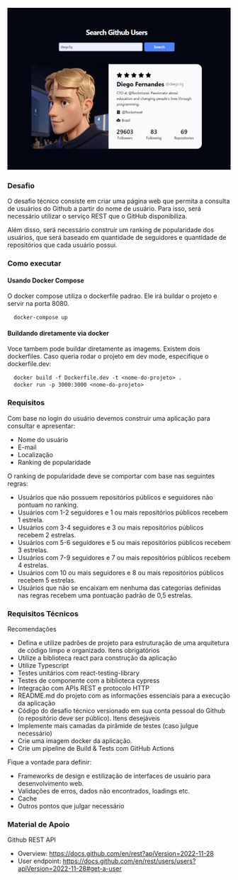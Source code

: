 ![Captura de Tela](./assets/Screenshot.png)

### Desafio

O desafio técnico consiste em criar uma página web que permita a consulta de usuários do Github a partir do nome de usuário. Para isso, será necessário utilizar o serviço REST que o GitHub disponibiliza.

Além disso, será necessário construir um ranking de popularidade dos usuários, que será baseado em quantidade de seguidores e quantidade de repositórios que cada usuário possui.

### Como executar

#### Usando Docker Compose

O docker compose utiliza o dockerfile padrao. Ele irá buildar o projeto e servir na porta 8080.

```
  docker-compose up
```

#### Buildando diretamente via docker

Voce tambem pode buildar diretamente as imagems. Existem dois dockerfiles. Caso queria rodar o projeto em dev mode, especifique o dockerfile.dev:

```
  docker build -f Dockerfile.dev -t <nome-do-projeto> .
  docker run -p 3000:3000 <nome-do-projeto>
```

### Requisitos

Com base no login do usuário devemos construir uma aplicação para consultar e apresentar:

- Nome do usuário
- E-mail
- Localização
- Ranking de popularidade

O ranking de popularidade deve se comportar com base nas seguintes regras:

- Usuários que não possuem repositórios públicos e seguidores não pontuam no ranking.
- Usuários com 1-2 seguidores e 1 ou mais repositórios públicos recebem 1 estrela.
- Usuários com 3-4 seguidores e 3 ou mais repositórios públicos recebem 2 estrelas.
- Usuários com 5-6 seguidores e 5 ou mais repositórios públicos recebem 3 estrelas.
- Usuários com 7-9 seguidores e 7 ou mais repositórios públicos recebem 4 estrelas.
- Usuários com 10 ou mais seguidores e 8 ou mais repositórios públicos recebem 5 estrelas.
- Usuários que não se encaixam em nenhuma das categorias definidas nas regras recebem uma pontuação padrão de 0,5 estrelas.

### Requisitos Técnicos

Recomendações

- Defina e utilize padrões de projeto para estruturação de uma arquitetura de código limpo e organizado.
  Itens obrigatórios
- Utilize a biblioteca react para construção da aplicação
- Utilize Typescript
- Testes unitários com react-testing-library
- Testes de componente com a biblioteca cypress
- Integração com APIs REST e protocolo HTTP
- README.md do projeto com as informações essenciais para a execução da aplicação
- Código do desafio técnico versionado em sua conta pessoal do Github (o repositório deve ser público).
  Itens desejáveis
- Implemente mais camadas da pirâmide de testes (caso julgue necessário)
- Crie uma imagem docker da aplicação.
- Crie um pipeline de Build & Tests com GitHub Actions

Fique a vontade para definir:

- Frameworks de design e estilização de interfaces de usuário para desenvolvimento web.
- Validações de erros, dados não encontrados, loadings etc.
- Cache
- Outros pontos que julgar necessário

### Material de Apoio

Github REST API

- Overview: https://docs.github.com/en/rest?apiVersion=2022-11-28
- User endpoint: https://docs.github.com/en/rest/users/users?apiVersion=2022-11-28#get-a-user
